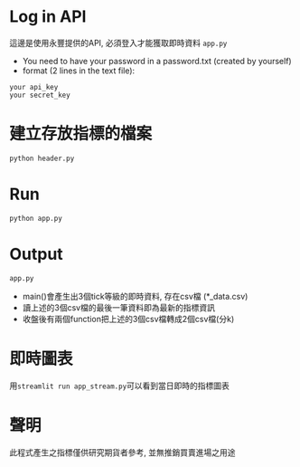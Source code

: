 # Log in API
這邊是使用永豐提供的API, 必須登入才能獲取即時資料
`app.py`
- You need to have your password in a password.txt (created by yourself)
- format (2 lines in the text file):
```
your api_key
your secret_key
```
# 建立存放指標的檔案
`python header.py`

# Run
```
python app.py
```
# Output
`app.py`
- main()會產生出3個tick等級的即時資料, 存在csv檔 (*_data.csv)
- 讀上述的3個csv檔的最後一筆資料即為最新的指標資訊
- 收盤後有兩個function把上述的3個csv檔轉成2個csv檔(分k)

# 即時圖表
用`streamlit run app_stream.py`可以看到當日即時的指標圖表

# 聲明
此程式產生之指標僅供研究期貨者參考, 並無推銷買賣進場之用途